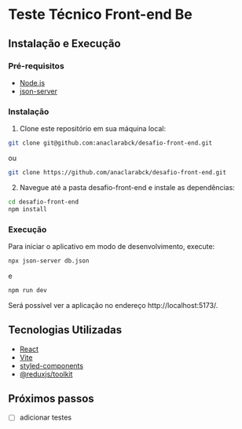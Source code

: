 # Teste Técnico Front-end Be

## Instalação e Execução

### Pré-requisitos

- [Node.js](https://nodejs.org/)
- [json-server](https://github.com/typicode/json-server)

### Instalação

1. Clone este repositório em sua máquina local:

```sh
git clone git@github.com:anaclarabck/desafio-front-end.git
```

ou

```sh
git clone https://github.com/anaclarabck/desafio-front-end.git
```

2. Navegue até a pasta desafio-front-end e instale as dependências:

```sh
cd desafio-front-end
npm install
```

### Execução

Para iniciar o aplicativo em modo de desenvolvimento, execute:

```sh
npx json-server db.json
```

e

```sh
npm run dev
```

Será possível ver a aplicação no endereço http://localhost:5173/.

## Tecnologias Utilizadas

- [React](https://reactjs.org/)
- [Vite](https://vitejs.dev/)
- [styled-components](https://styled-components.com/)
- [@reduxjs/toolkit](https://redux-toolkit.js.org/)

## Próximos passos

- [ ] adicionar testes

